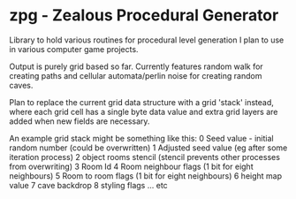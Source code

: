 # zpg - Zealous Procedural Generator

Library to hold various routines for procedural level generation I plan to use in various computer game projects.

Output is purely grid based so far. Currently features random walk for creating paths and cellular automata/perlin noise for creating random caves.

Plan to replace the current grid data structure with a grid 'stack' instead,
where each grid cell has a single byte data value and extra grid layers are
added when new fields are necessary.

An example grid stack might be something like this:
0 Seed value - initial random number (could be overwritten)
1 Adjusted seed value (eg after some iteration process)
2 object rooms stencil (stencil prevents other processes from overwriting)
3 Room Id
4 Room neighbour flags (1 bit for eight neighbours)
5 Room to room flags (1 bit for eight neighbours)
6 height map value
7 cave backdrop
8 styling flags
... etc
